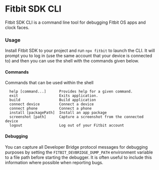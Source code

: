 Fitbit SDK CLI
=====================

Fitbit SDK CLI is a command line tool for debugging Fitbit OS apps and clock faces.

### Usage
Install Fitbit SDK to your project and run `npx fitbit` to launch the CLI. It will prompt you to log in (use the same account that your device is connected to) and then you can use the shell with the commands given below.

#### Commands
Commands that can be used within the shell
```
  help [command...]      Provides help for a given command.
  exit                   Exits application.
  build                  Build application
  connect device         Connect a device
  connect phone          Connect a phone
  install [packagePath]  Install an app package
  screenshot [path]      Capture a screenshot from the connected device
  logout                 Log out of your Fitbit account
```

#### Debugging

You can capture all Developer Bridge protocol messages for debugging purposes by setting the `FITBIT_DEVBRIDGE_DUMP_PATH` environment variable to a file path before starting the debugger. It is often useful to include this information where possible when reporting bugs.
